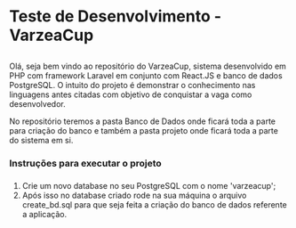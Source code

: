 # Teste de Desenvolvimento - VarzeaCup <h2>
Olá, seja bem vindo ao repositório do VarzeaCup, sistema desenvolvido em PHP com framework Laravel em conjunto com React.JS e banco de dados PostgreSQL. O intuito do projeto é demonstrar o conhecimento nas linguagens antes citadas com objetivo de conquistar a vaga como desenvolvedor.

No repositório teremos a pasta Banco de Dados onde ficará toda a parte para criação do banco e também a pasta projeto onde ficará toda a parte do sistema em si.

### Instruções para executar o projeto <h3>

1. Crie um novo database no seu PostgreSQL com o nome 'varzeacup';
2. Após isso no database criado rode na sua máquina o arquivo create_bd.sql para que seja feita a criação do banco de dados referente a aplicação.
